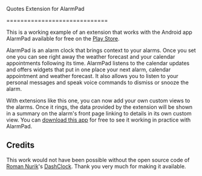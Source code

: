Quotes Extension for AlarmPad

=============================

This is a working example of an extension that works with the Android app AlarmPad available for free on the [Play Store](https://play.google.com/store/apps/details?id=com.mindmeapp.alarmpad). 

AlarmPad is an alarm clock that brings context to your alarms. Once you set one you can see right away the weather forecast and your calendar appointments following its time. AlarmPad listens to the calendar updates and offers widgets that put in one place your next alarm, calendar appointment and weather forecast. It also allows you to listen to your personal messages and speak voice commands to dismiss or snooze the alarm.

With extensions like this one, you can now add your own custom views to the alarms. Once it rings, the data provided by the extension will be shown in a summary on the alarm's front page linking to details in its own custom view. You can [download this app](https://play.google.com/store/apps/details?id=com.mindmeapp.extensions.quotes) for free to see it working in practice with AlarmPad.

## Credits
This work would not have been possible without the open source code of [Roman Nurik](https://plus.google.com/u/0/+RomanNurik/)'s [DashClock](https://code.google.com/p/dashclock/wiki/API). Thank you very much for making it available.
